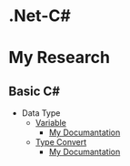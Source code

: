 # .Net-C#

# My Research 

## Basic C#
- Data Type
    - [Variable]()
        - [My Documantation]()
    - [Type Convert]()
        - [My Documantation]()

